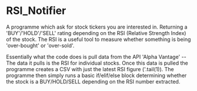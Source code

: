 # RSI_Notifier
A programme which ask for stock tickers you are interested in. Returning a 'BUY'/'HOLD'/'SELL' rating depending on the RSI (Relative Strength Index) of the stock. The RSI is a useful tool to measure whether something is being 'over-bought' or 'over-sold'.

Essentially what the code does is pull data from the API 'Alpha Vantage' -- The data it pulls is the RSI for individual stocks. Once this data is pulled the programme creates a CSV with just the latest RSI figure ('.tail(1)).
The programme then simply runs a basic if/elif/else block determining whether the stock is a BUY/HOLD/SELL depending on the RSI number extracted.
